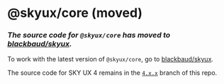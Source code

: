 # @skyux/core (moved)

### *The source code for `@skyux/core` has moved to [blackbaud/skyux](https://github.com/blackbaud/skyux).*

To work with the latest version of `@skyux/core`, go to [blackbaud/skyux](https://github.com/blackbaud/skyux).

The source code for SKY UX 4 remains in the [`4.x.x`](https://github.com/blackbaud/skyux-core/tree/4.x.x) branch of this repo.
